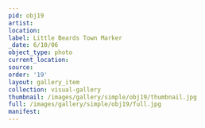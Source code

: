 ```yaml
---
pid: obj19
artist: 
location: 
label: Little Beards Town Marker
_date: 6/10/06
object_type: photo
current_location: 
source: 
order: '19'
layout: gallery_item
collection: visual-gallery
thumbnail: /images/gallery/simple/obj19/thumbnail.jpg
full: /images/gallery/simple/obj19/full.jpg
manifest: 
---
```


